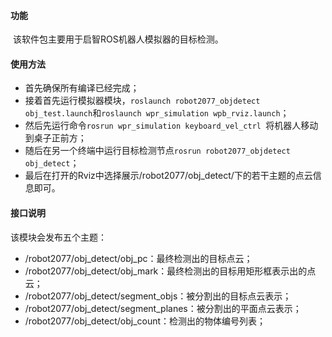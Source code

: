#### 功能

​	该软件包主要用于启智ROS机器人模拟器的目标检测。

#### 使用方法

- 首先确保所有编译已经完成；
- 接着首先运行模拟器模块，`roslaunch robot2077_objdetect obj_test.launch`和`roslaunch wpr_simulation wpb_rviz.launch`；
- 然后先运行命令`rosrun wpr_simulation keyboard_vel_ctrl `将机器人移动到桌子正前方；
- 随后在另一个终端中运行目标检测节点`rosrun robot2077_objdetect obj_detect`；
- 最后在打开的Rviz中选择展示/robot2077/obj_detect/下的若干主题的点云信息即可。

#### 接口说明

该模块会发布五个主题：

- /robot2077/obj_detect/obj_pc：最终检测出的目标点云；
- /robot2077/obj_detect/obj_mark：最终检测出的目标用矩形框表示出的点云；
- /robot2077/obj_detect/segment_objs：被分割出的目标点云表示；
- /robot2077/obj_detect/segment_planes：被分割出的平面点云表示；
- /robot2077/obj_detect/obj_count：检测出的物体编号列表；